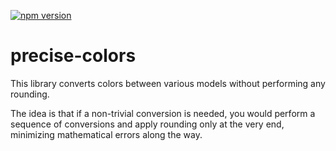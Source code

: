 [![npm version](https://img.shields.io/badge/precise--colors-CC3534?logo=npm)](https://www.npmjs.com/package/precise-colors)

# precise-colors

This library converts colors between various models without performing any rounding.

The idea is that if a non-trivial conversion is needed, you would perform a sequence of conversions and apply rounding only at the very end, minimizing mathematical errors along the way.